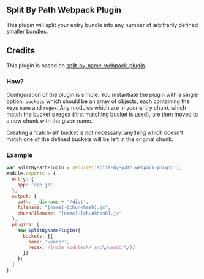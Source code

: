 ## Split By Path Webpack Plugin

This plugin will split your entry bundle into any number of arbitrarily defined smaller bundles.

## Credits

This plugin is based on [split-by-name-webpack-plugin](https://github.com/soundcloud/split-by-name-webpack-plugin).

### How?

Configuration of the plugin is simple. You instantiate the plugin with a single option: `buckets` which should be an
array of objects, each containing the keys `name` and `regex`. Any modules which are in your entry chunk which match the
bucket's regex (first matching bucket is used), are then moved to a new chunk with the given name.

Creating a 'catch-all' bucket is not necessary: anything which doesn't match one of the defined buckets will be left in
the original chunk.

### Example

```js
var SplitByPathPlugin = require('split-by-path-webpack-plugin');
module.exports = {
  entry: {
    app: 'app.js'
  },
  output: {
    path: __dirname + '/dist',
    filename: "[name]-[chunkhash].js",
    chunkFilename: "[name]-[chunkhash].js"
  },
  plugins: [
    new SplitByNamePlugin({
      buckets: [{
        name: 'vendor',
        regex: /(node_modules\/|src\/vendor\/)/
      }]
    })
  ]
};
```
